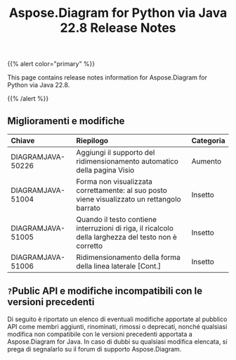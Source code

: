 ﻿---
title: Aspose.Diagram for Python via Java 22.8 Release Notes
type: docs
weight: 20
url: /it/java/aspose-diagram-for-python-via-java-22-8-release-notes/
---
{{% alert color="primary" %}}

This page contains release notes information for Aspose.Diagram for Python via Java 22.8.

{{% /alert %}}
## **Miglioramenti e modifiche**  ##

|**Chiave**|**Riepilogo**|**Categoria**|
|:- |:- |:- |
|DIAGRAMJAVA-50226|Aggiungi il supporto del ridimensionamento automatico della pagina Visio|Aumento|
|DIAGRAMJAVA-51004|Forma non visualizzata correttamente: al suo posto viene visualizzato un rettangolo barrato|Insetto|
|DIAGRAMJAVA-51005|Quando il testo contiene interruzioni di riga, il ricalcolo della larghezza del testo non è corretto|Insetto|
|DIAGRAMJAVA-51006|Ridimensionamento della forma della linea laterale [Cont.]|Insetto|

## `?`**Public API e modifiche incompatibili con le versioni precedenti**
Di seguito è riportato un elenco di eventuali modifiche apportate al pubblico API come membri aggiunti, rinominati, rimossi o deprecati, nonché qualsiasi modifica non compatibile con le versioni precedenti apportata a Aspose.Diagram for Java. In caso di dubbi su qualsiasi modifica elencata, si prega di segnalarlo su il forum di supporto Aspose.Diagram.

